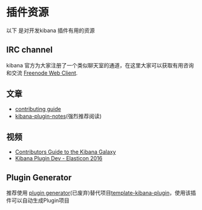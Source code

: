 # 插件资源

以下 是对开发kibana 插件有用的资源

## IRC channel

kibana 官方为大家注册了一个类似聊天室的通道，在这里大家可以获取有用咨询和交流 [Freenode Web Client](http://webchat.freenode.net/?channels=kibana).

## 文章

* [contributing guide](https://github.com/elastic/kibana/blob/master/CONTRIBUTING.md)
* [kibana-plugin-notes](https://github.com/nreese/kibana-plugin-notes)\(强烈推荐阅读\)

## 视频

* [Contributors Guide to the Kibana Galaxy](https://www.elastic.co/elasticon/2015/sf/contributors-guide-to-the-kibana-galaxy)
* [Kibana Plugin Dev - Elasticon 2016](https://www.elastic.co/elasticon/conf/2016/sf/how-to-build-your-own-kibana-plugins)

## Plugin Generator

推荐使用 [plugin generator](https://github.com/elastic/generator-kibana-plugin)\(已废弃\)替代项目[template-kibana-plugin](https://github.com/elastic/template-kibana-plugin/)，使用该插件可以自动生成Plugin项目

